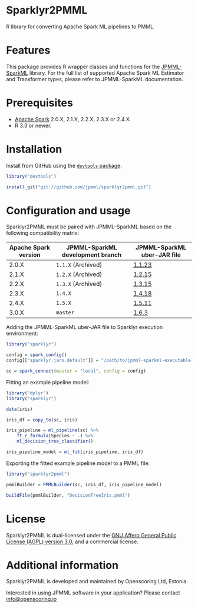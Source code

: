 Sparklyr2PMML
=============

R library for converting Apache Spark ML pipelines to PMML.

# Features #

This package provides R wrapper classes and functions for the [JPMML-SparkML](https://github.com/jpmml/jpmml-sparkml) library. For the full list of supported Apache Spark ML Estimator and Transformer types, please refer to JPMML-SparkML documentation.

# Prerequisites #

* [Apache Spark](https://spark.apache.org/) 2.0.X, 2.1.X, 2.2.X, 2.3.X or 2.4.X.
* R 3.3 or newer.

# Installation #

Install from GitHub using the [`devtools` package](https://cran.r-project.org/web/packages/devtools/):

```R
library("devtools")

install_git("git://github.com/jpmml/sparklyr2pmml.git")
```

# Configuration and usage #

Sparklyr2PMML must be paired with JPMML-SparkML based on the following compatibility matrix:

| Apache Spark version | JPMML-SparkML development branch | JPMML-SparkML uber-JAR file |
|----------------------|----------------------------------|-----------------------------|
| 2.0.X | `1.1.X` (Archived) | [1.1.23](https://github.com/jpmml/jpmml-sparkml/releases/download/1.1.23/jpmml-sparkml-executable-1.1.23.jar) |
| 2.1.X | `1.2.X` (Archived) | [1.2.15](https://github.com/jpmml/jpmml-sparkml/releases/download/1.2.15/jpmml-sparkml-executable-1.2.15.jar) |
| 2.2.X | `1.3.X` (Archived) | [1.3.15](https://github.com/jpmml/jpmml-sparkml/releases/download/1.3.15/jpmml-sparkml-executable-1.3.15.jar) |
| 2.3.X | `1.4.X` | [1.4.18](https://github.com/jpmml/jpmml-sparkml/releases/download/1.4.18/jpmml-sparkml-executable-1.4.18.jar) |
| 2.4.X | `1.5.X` | [1.5.11](https://github.com/jpmml/jpmml-sparkml/releases/download/1.5.11/jpmml-sparkml-executable-1.5.11.jar) |
| 3.0.X | `master` | [1.6.3](https://github.com/jpmml/jpmml-sparkml/releases/download/1.6.3/jpmml-sparkml-executable-1.6.3.jar) |

Adding the JPMML-SparkML uber-JAR file to Sparklyr execution environment:

```R
library("sparklyr")

config = spark_config()
config[["sparklyr.jars.default"]] = "/path/to/jpmml-sparkml-executable-${version}.jar"

sc = spark_connect(master = "local", config = config)
```

Fitting an example pipeline model:

```R
library("dplyr")
library("sparklyr")

data(iris)

iris_df = copy_to(sc, iris)

iris_pipeline = ml_pipeline(sc) %>%
	ft_r_formula(Species ~ .) %>%
	ml_decision_tree_classifier()

iris_pipeline_model = ml_fit(iris_pipeline, iris_df)
```

Exporting the fitted example pipeline model to a PMML file:

```R
library("sparklyr2pmml")

pmmlBuilder = PMMLBuilder(sc, iris_df, iris_pipeline_model)

buildFile(pmmlBuilder, "DecisionTreeIris.pmml")
```

# License #

Sparklyr2PMML is dual-licensed under the [GNU Affero General Public License (AGPL) version 3.0](https://www.gnu.org/licenses/agpl-3.0.html), and a commercial license.

# Additional information #

Sparklyr2PMML is developed and maintained by Openscoring Ltd, Estonia.

Interested in using JPMML software in your application? Please contact [info@openscoring.io](mailto:info@openscoring.io)
